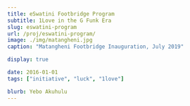 ```yaml
---
title: eSwatini Footbridge Program
subtitle: 1Love in the G Funk Era
slug: eswatini-program
url: /proj/eswatini-program/
image: ./img/matangheni.jpg
caption: "Matangheni Footbridge Inauguration, July 2019"

display: true

date: 2016-01-01
tags: ["initiative", "luck", "1love"]

blurb: Yebo Akuhulu
---
```

